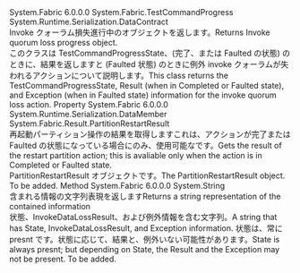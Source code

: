<Type Name="PartitionRestartProgress" FullName="System.Fabric.PartitionRestartProgress">
  <TypeSignature Language="C#" Value="public sealed class PartitionRestartProgress : System.Fabric.TestCommandProgress" />
  <TypeSignature Language="ILAsm" Value=".class public auto ansi sealed beforefieldinit PartitionRestartProgress extends System.Fabric.TestCommandProgress" />
  <TypeSignature Language="DocId" Value="T:System.Fabric.PartitionRestartProgress" />
  <TypeSignature Language="VB.NET" Value="Public NotInheritable Class PartitionRestartProgress&#xA;Inherits TestCommandProgress" />
  <TypeSignature Language="F#" Value="type PartitionRestartProgress = class&#xA;    inherit TestCommandProgress" />
  <AssemblyInfo>
    <AssemblyName>System.Fabric</AssemblyName>
    <AssemblyVersion>6.0.0.0</AssemblyVersion>
  </AssemblyInfo>
  <Base>
    <BaseTypeName>System.Fabric.TestCommandProgress</BaseTypeName>
  </Base>
  <Interfaces />
  <Attributes>
    <Attribute>
      <AttributeName>System.Runtime.Serialization.DataContract</AttributeName>
    </Attribute>
  </Attributes>
  <Docs>
    <summary>
            <span data-ttu-id="48c4d-101">Invoke クォーラム損失進行中のオブジェクトを返します。</span><span class="sxs-lookup"><span data-stu-id="48c4d-101">Returns Invoke quorum loss progress object.</span></span>
            </summary>
    <remarks>
            <span data-ttu-id="48c4d-102">このクラスは TestCommandProgressState、(完了、または Faulted の状態) のときに、結果を返しますと (Faulted 状態) のときに例外 invoke クォーラムが失われるアクションについて説明します。</span><span class="sxs-lookup"><span data-stu-id="48c4d-102">This class returns the TestCommandProgressState, Result (when in Completed or Faulted state), and Exception (when in Faulted state) information for the invoke quorum loss action.</span></span>
            </remarks>
  </Docs>
  <Members>
    <Member MemberName="Result">
      <MemberSignature Language="C#" Value="public System.Fabric.Result.PartitionRestartResult Result { get; }" />
      <MemberSignature Language="ILAsm" Value=".property instance class System.Fabric.Result.PartitionRestartResult Result" />
      <MemberSignature Language="DocId" Value="P:System.Fabric.PartitionRestartProgress.Result" />
      <MemberSignature Language="VB.NET" Value="Public ReadOnly Property Result As PartitionRestartResult" />
      <MemberSignature Language="F#" Value="member this.Result : System.Fabric.Result.PartitionRestartResult" Usage="System.Fabric.PartitionRestartProgress.Result" />
      <MemberType>Property</MemberType>
      <AssemblyInfo>
        <AssemblyName>System.Fabric</AssemblyName>
        <AssemblyVersion>6.0.0.0</AssemblyVersion>
      </AssemblyInfo>
      <Attributes>
        <Attribute>
          <AttributeName>System.Runtime.Serialization.DataMember</AttributeName>
        </Attribute>
      </Attributes>
      <ReturnValue>
        <ReturnType>System.Fabric.Result.PartitionRestartResult</ReturnType>
      </ReturnValue>
      <Docs>
        <summary>
            <span data-ttu-id="48c4d-103">再起動パーティション操作の結果を取得しますこれは、アクションが完了または Faulted の状態になっている場合にのみ、使用可能なです。</span><span class="sxs-lookup"><span data-stu-id="48c4d-103">Gets the result of the restart partition action; this is avaliable only when the action is in Completed or Faulted state.</span></span>
            </summary>
        <value><span data-ttu-id="48c4d-104">PartitionRestartResult オブジェクトです。</span><span class="sxs-lookup"><span data-stu-id="48c4d-104">The PartitionRestartResult object.</span></span></value>
        <remarks>To be added.</remarks>
      </Docs>
    </Member>
    <Member MemberName="ToString">
      <MemberSignature Language="C#" Value="public override string ToString ();" />
      <MemberSignature Language="ILAsm" Value=".method public hidebysig virtual instance string ToString() cil managed" />
      <MemberSignature Language="DocId" Value="M:System.Fabric.PartitionRestartProgress.ToString" />
      <MemberSignature Language="VB.NET" Value="Public Overrides Function ToString () As String" />
      <MemberSignature Language="F#" Value="override this.ToString : unit -&gt; string" Usage="partitionRestartProgress.ToString " />
      <MemberType>Method</MemberType>
      <AssemblyInfo>
        <AssemblyName>System.Fabric</AssemblyName>
        <AssemblyVersion>6.0.0.0</AssemblyVersion>
      </AssemblyInfo>
      <ReturnValue>
        <ReturnType>System.String</ReturnType>
      </ReturnValue>
      <Parameters />
      <Docs>
        <summary>
            <span data-ttu-id="48c4d-105">含まれる情報の文字列表現を返します</span><span class="sxs-lookup"><span data-stu-id="48c4d-105">Returns a string representation of the contained information</span></span>
            </summary>
        <returns><span data-ttu-id="48c4d-106">状態、InvokeDataLossResult、および例外情報を含む文字列。</span><span class="sxs-lookup"><span data-stu-id="48c4d-106">A string that has State, InvokeDataLossResult, and Exception information.</span></span>
            <span data-ttu-id="48c4d-107">状態は、常に presnt です。状態に応じて、結果と、例外いない可能性があります。</span><span class="sxs-lookup"><span data-stu-id="48c4d-107">State is always presnt; but depending on State, the Result and the Exception may not be present.</span></span></returns>
        <remarks>To be added.</remarks>
      </Docs>
    </Member>
  </Members>
</Type>